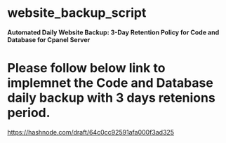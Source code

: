 # website_backup_script
**Automated Daily Website Backup: 3-Day Retention Policy for Code and Database for Cpanel Server**

# Please follow below link to implemnet the Code and Database daily backup with 3 days retenions period.
https://hashnode.com/draft/64c0cc92591afa000f3ad325

